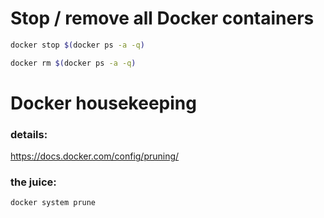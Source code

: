 # Stop / remove all Docker containers

```sh
docker stop $(docker ps -a -q)

docker rm $(docker ps -a -q)
```

# Docker housekeeping
### details: 
https://docs.docker.com/config/pruning/

### the juice:
```sh
docker system prune
```